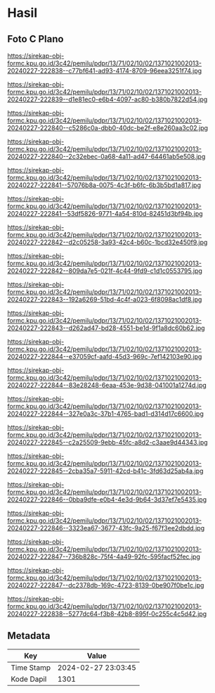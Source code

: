 # Hasil

## Foto C Plano

https://sirekap-obj-formc.kpu.go.id/3c42/pemilu/pdpr/13/71/02/10/02/1371021002013-20240227-222838--c77bf641-ad93-4174-8709-96eea3251f74.jpg

https://sirekap-obj-formc.kpu.go.id/3c42/pemilu/pdpr/13/71/02/10/02/1371021002013-20240227-222839--d1e81ec0-e6b4-4097-ac80-b380b7822d54.jpg

https://sirekap-obj-formc.kpu.go.id/3c42/pemilu/pdpr/13/71/02/10/02/1371021002013-20240227-222840--c5286c0a-dbb0-40dc-be2f-e8e260aa3c02.jpg

https://sirekap-obj-formc.kpu.go.id/3c42/pemilu/pdpr/13/71/02/10/02/1371021002013-20240227-222840--2c32ebec-0a68-4a11-ad47-64461ab5e508.jpg

https://sirekap-obj-formc.kpu.go.id/3c42/pemilu/pdpr/13/71/02/10/02/1371021002013-20240227-222841--57076b8a-0075-4c3f-b6fc-6b3b5bd1a817.jpg

https://sirekap-obj-formc.kpu.go.id/3c42/pemilu/pdpr/13/71/02/10/02/1371021002013-20240227-222841--53df5826-9771-4a54-810d-82451d3bf94b.jpg

https://sirekap-obj-formc.kpu.go.id/3c42/pemilu/pdpr/13/71/02/10/02/1371021002013-20240227-222842--d2c05258-3a93-42c4-b60c-1bcd32e450f9.jpg

https://sirekap-obj-formc.kpu.go.id/3c42/pemilu/pdpr/13/71/02/10/02/1371021002013-20240227-222842--809da7e5-021f-4c44-9fd9-c1d1c0553795.jpg

https://sirekap-obj-formc.kpu.go.id/3c42/pemilu/pdpr/13/71/02/10/02/1371021002013-20240227-222843--192a6269-51bd-4c4f-a023-6f8098ac1df8.jpg

https://sirekap-obj-formc.kpu.go.id/3c42/pemilu/pdpr/13/71/02/10/02/1371021002013-20240227-222843--d262ad47-bd28-4551-be1d-9f1a8dc60b62.jpg

https://sirekap-obj-formc.kpu.go.id/3c42/pemilu/pdpr/13/71/02/10/02/1371021002013-20240227-222844--e37059cf-aafd-45d3-969c-7ef142103e90.jpg

https://sirekap-obj-formc.kpu.go.id/3c42/pemilu/pdpr/13/71/02/10/02/1371021002013-20240227-222844--83e28248-6eaa-453e-9d38-041001a1274d.jpg

https://sirekap-obj-formc.kpu.go.id/3c42/pemilu/pdpr/13/71/02/10/02/1371021002013-20240227-222844--327e0a3c-37b1-4765-bad1-d314d17c6600.jpg

https://sirekap-obj-formc.kpu.go.id/3c42/pemilu/pdpr/13/71/02/10/02/1371021002013-20240227-222845--c2a25509-9ebb-45fc-a8d2-c3aae9d44343.jpg

https://sirekap-obj-formc.kpu.go.id/3c42/pemilu/pdpr/13/71/02/10/02/1371021002013-20240227-222845--2cba35a7-5911-42cd-b41c-3fd63d25ab4a.jpg

https://sirekap-obj-formc.kpu.go.id/3c42/pemilu/pdpr/13/71/02/10/02/1371021002013-20240227-222846--0bba9dfe-e0b4-4e3d-9b64-3d37ef7e5435.jpg

https://sirekap-obj-formc.kpu.go.id/3c42/pemilu/pdpr/13/71/02/10/02/1371021002013-20240227-222846--3323ea67-3677-43fc-9a25-f67f3ee2dbdd.jpg

https://sirekap-obj-formc.kpu.go.id/3c42/pemilu/pdpr/13/71/02/10/02/1371021002013-20240227-222847--736b828c-75f4-4a49-92fc-595facf52fec.jpg

https://sirekap-obj-formc.kpu.go.id/3c42/pemilu/pdpr/13/71/02/10/02/1371021002013-20240227-222847--dc2378db-169c-4723-8139-0be907f0be1c.jpg

https://sirekap-obj-formc.kpu.go.id/3c42/pemilu/pdpr/13/71/02/10/02/1371021002013-20240227-222838--5277dc64-f3b8-42b8-895f-0c255c4c5d42.jpg


## Metadata

| Key        | Value               |
| ---------- | ------------------- |
| Time Stamp | 2024-02-27 23:03:45 |
| Kode Dapil | 1301                |




